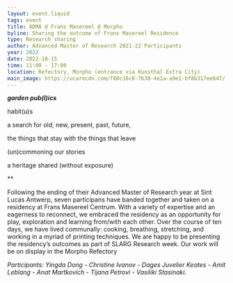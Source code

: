 ```yaml
---
layout: event.liquid
tags: event
title: ADMA @ Frans Masereel @ Morpho
byline: Sharing the outcome of Frans Masereel Residence
type: Research sharing
author: Advanced Master of Research 2021-22 Participants
year: 2022
date: 2022-10-15
time: 11:00 - 17:00
location: Refectory, Morpho (entrance via Kunsthal Extra City)
main_image: https://ucarecdn.com/f80c16c0-7b38-4e1a-a9e1-bf8b317ee647/
---
```

***garden pub(l)ics***

habit(u)s

a search for old, new, present, past, future,

the things that stay with the things that leave

(un)commoning our stories

a heritage shared (without exposure)

\*\*

Following the ending of their Advanced Master of Research year at Sint Lucas Antwerp, seven participans have banded together and taken on a residency at Frans Masereel Centrum. With a variety of expertise and an eagerness to reconnect, we embraced the residency as an opportunity for play, exploration and learning from/with each other. Over the course of ten days, we have lived communally: cooking, breathing, stretching, and working in a myriad of printing techniques. We are happy to be presenting the residency’s outcomes as part of SLARG Research week. Our work will be on display in the Morpho Refectory

*Participants: Yingda Dong - Christine Ivanov - Dages Juvelier Keates - Amit Leblang - Anat Martkovich - Tijana Petrovi - Vasiliki Stasinaki.*